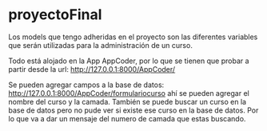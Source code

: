 # proyectoFinal

Los models que tengo adheridas en el proyecto son las diferentes variables que serán utilizadas para la administración de un curso.

Todo está alojado en la App AppCoder, por lo que se tienen que probar a partir desde la url: http://127.0.0.1:8000/AppCoder/

Se pueden agregar campos a la base de datos: http://127.0.0.1:8000/AppCoder/formulariocurso ahí se pueden agregar el nombre del curso y la camada.
También se puede buscar un curso en la base de datos pero no pude ver si existe ese curso en la base de datos. Por lo que va a dar un mensaje del numero de camada que estas buscando.
